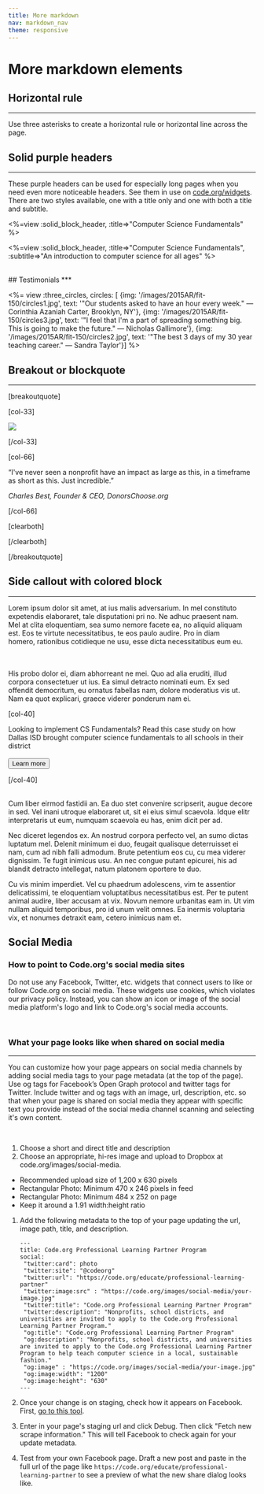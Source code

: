 ```yaml
---
title: More markdown
nav: markdown_nav
theme: responsive
---
```


# More markdown elements

## Horizontal rule
***
Use three asterisks to create a horizontal rule or horizontal line across the page.

## Solid purple headers
***
These purple headers can be used for especially long pages when you need even more noticeable headers. See them in use on [code.org/widgets](/widgets). There are two styles available, one with a title only and one with both a title and subtitle.

<%=view :solid_block_header, :title=>"Computer Science Fundamentals" %>

<%=view :solid_block_header, :title=>"Computer Science Fundamentals", :subtitle=>"An introduction to computer science for all ages" %>

<br>
## Testimonials
***

<%= view :three_circles, circles: [
{img: '/images/2015AR/fit-150/circles1.jpg', text: '"Our students asked to have an hour every week." &mdash; Corinthia Azaniah Carter, Brooklyn, NY'},
{img: '/images/2015AR/fit-150/circles3.jpg', text: '"I feel that I\'m a part of spreading something big. This is going to make the future." &mdash; Nicholas Gallimore'},
{img: '/images/2015AR/fit-150/circles2.jpg', text: '"The best 3 days of my 30 year teaching career." &mdash; Sandra Taylor'}] %>

## Breakout or blockquote
***

[breakoutquote]

[col-33]

<img src="/images/AR2016/best.jpg" style="max-width: 80%"/>

[/col-33]

[col-66]

“I've never seen a nonprofit have an impact as large as this, in a timeframe as short as this. Just incredible.”

*Charles Best, Founder & CEO, DonorsChoose.org*

[/col-66]

[clearboth]

[/clearboth]
   
[/breakoutquote]

## Side callout with colored block
***

<link href="/css/educate.css" rel="stylesheet">

<div class="col-60", style="padding-right:20px;">

Lorem ipsum dolor sit amet, at ius malis adversarium. In mel constituto expetendis elaboraret, tale disputationi pri no. Ne adhuc praesent nam. Mel at clita eloquentiam, sea sumo nemore facete ea, no aliquid aliquam est. Eos te virtute necessitatibus, te eos paulo audire. Pro in diam homero, rationibus cotidieque ne usu, esse dicta necessitatibus eum eu.

<br>
<br>
His probo dolor ei, diam abhorreant ne mei. Quo ad alia eruditi, illud corpora consectetuer ut ius. Ea simul detracto nominati eum. Ex sed offendit democritum, eu ornatus fabellas nam, dolore moderatius vis ut. Nam ea quot explicari, graece viderer ponderum nam ei.

</div>

[col-40]

<div class="educate-callout-box">
  Looking to implement CS Fundamentals? Read this case study on how Dallas ISD brought computer science fundamentals to all schools in their district
  <br>
  <br>
  <a href="/educate"><button class="educate-button" style="position: relative">Learn more</button></a>
</div>

[/col-40]

<div style="clear:both"></div>

<br>
Cum liber eirmod fastidii an. Ea duo stet convenire scripserit, augue decore in sed. Vel inani utroque elaboraret ut, sit ei eius simul scaevola. Idque elitr interpretaris ut eum, numquam scaevola eu has, enim dicit per ad.

Nec diceret legendos ex. An nostrud corpora perfecto vel, an sumo dictas luptatum mel. Delenit minimum ei duo, feugait qualisque deterruisset ei nam, cum ad nibh falli admodum. Brute petentium eos cu, cu mea viderer dignissim. Te fugit inimicus usu. An nec congue putant epicurei, his ad blandit detracto intellegat, natum platonem oportere te duo.

Cu vis minim imperdiet. Vel cu phaedrum adolescens, vim te assentior delicatissimi, te eloquentiam voluptatibus necessitatibus est. Per te putent animal audire, liber accusam at vix. Novum nemore urbanitas eam in. Ut vim nullam aliquid temporibus, pro id unum velit omnes. Ea inermis voluptaria vix, et nonumes detraxit eam, cetero inimicus nam et.


## Social Media

### How to point to Code.org's social media sites
Do not use any Facebook, Twitter, etc. widgets that connect users to like or follow Code.org on social media. These widgets use cookies, which violates our privacy policy. Instead, you can show an icon or image of the social media platform's logo and link to Code.org's social media accounts.

<a href="https://www.facebook.com/Code.org/" target="_blank"><i class="fa fa-facebook fa-lg"></i></a>
&nbsp; &nbsp;
<a href="https://twitter.com/codeorg" target="_blank"><i class="fa fa-twitter fa-lg"></i></a>
&nbsp; &nbsp;
<a href="https://www.instagram.com/codeorg/" target="_blank"><i class="fa fa-instagram fa-lg"></i></a>
&nbsp; &nbsp;

### What your page looks like when shared on social media
***
You can customize how your page appears on social media channels by adding social media tags to your page metadata (at the top of the page). Use og tags for Facebook’s Open Graph protocol and twitter tags for Twitter. Include twitter and og tags with an image, url, description, etc. so that when your page is shared on social media they appear with specific text you provide instead of the social media channel scanning and selecting it's own content.

<br>

1. Choose a short and direct title and description
1. Choose an appropriate, hi-res image and upload to Dropbox at code.org/images/social-media.
  * Recommended upload size of 1,200 x 630 pixels
  * Rectangular Photo: Minimum 470 x 246 pixels in feed
  * Rectangular Photo: Minimum 484 x 252 on page
  * Keep it around a 1.91 width:height ratio
1. Add the following metadata to the top of your page updating the url, image path, title, and description.

	```
	---
	title: Code.org Professional Learning Partner Program
	social:
	 "twitter:card": photo
	 "twitter:site": "@codeorg"
	 "twitter:url": "https://code.org/educate/professional-learning-partner"
	 "twitter:image:src" : "https://code.org/images/social-media/your-image.jpg"
	 "twitter:title": "Code.org Professional Learning Partner Program"
	 "twitter:description": "Nonprofits, school districts, and universities are invited to apply to the Code.org Professional Learning Partner Program."
	 "og:title": "Code.org Professional Learning Partner Program"
	 "og:description": "Nonprofits, school districts, and universities are invited to apply to the Code.org Professional Learning Partner Program to help teach computer science in a local, sustainable fashion."
	 "og:image" : "https://code.org/images/social-media/your-image.jpg"
	 "og:image:width": "1200"
	 "og:image:height": "630"
	---
	```
1. Once your change is on staging, check how it appears on Facebook. First, [go to this tool](https://developers.facebook.com/tools/debug).
1. Enter in your page's staging url and click Debug. Then click "Fetch new scrape information." This will tell Facebook to check again for your update metadata.
1. Test from your own Facebook page. Draft a new post and paste in the full url of the page like `https://code.org/educate/professional-learning-partner` to see a preview of what the new share dialog looks like. 

<br>
